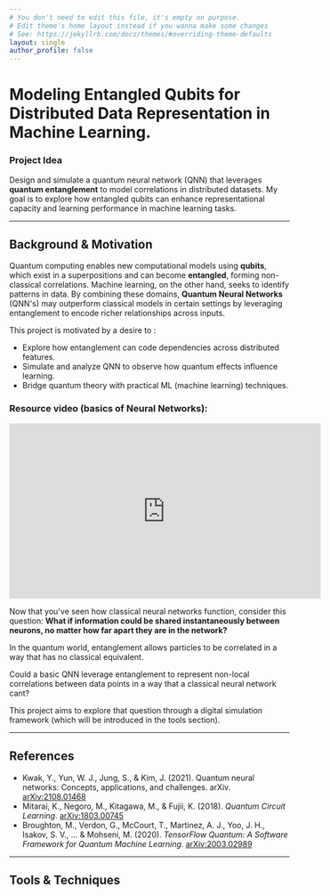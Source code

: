 ```yaml
---
# You don't need to edit this file, it's empty on purpose.
# Edit theme's home layout instead if you wanna make some changes
# See: https://jekyllrb.com/docs/themes/#overriding-theme-defaults
layout: single
author_profile: false
---
```


# Modeling Entangled Qubits for Distributed Data Representation in Machine Learning.

 ### **Project Idea**  
Design and simulate a quantum neural network (QNN) that leverages **quantum entanglement** to model correlations in distributed datasets. My goal is to explore how entangled qubits can enhance representational capacity and learning performance in machine learning tasks.

---

 ## Background & Motivation

Quantum computing enables new computational models using **qubits**, which exist in a superpositions and can become **entangled**, forming non-classical correlations. Machine learning, on the other hand, seeks to identify patterns in data. By combining these domains, **Quantum Neural Networks** (QNN's) may outperform classical models in certain settings by leveraging entanglement to encode richer relationships across inputs. 

This project is motivated by a desire to : 
- Explore how entanglement can code dependencies across distributed features.
- Simulate and analyze QNN to observe how quantum effects influence learning.
- Bridge quantum theory with practical ML (machine learning) techniques.

 ### Resource video (basics of Neural Networks): 
<iframe width="560" height="315" src="https://www.youtube.com/embed/rEDzUT3ymw4?si=UJNqqWpieu4aCPP1" title="YouTube video player" frameborder="0" allow="accelerometer; autoplay; clipboard-write; encrypted-media; gyroscope; picture-in-picture; web-share" referrerpolicy="strict-origin-when-cross-origin" allowfullscreen></iframe>

Now that you've seen how classical neural networks function, consider this question: 
**What if information could be shared instantaneously between neurons, no matter how far apart they are in the network?**

In the quantum world, entanglement allows particles to be correlated in a way that has no classical equivalent. 

Could a basic QNN leverage entanglement to represent non-local correlations between data points in a way that a classical neural network cant?

This project aims to explore that question through a digital simulation framework (which will be introduced in the tools section).

---

 ## References
- Kwak, Y., Yun, W. J., Jung, S., & Kim, J. (2021). Quantum neural networks: Concepts, applications, and challenges. arXiv. [arXiv:2108.01468](https://arxiv.org/abs/2108.01468)
- Mitarai, K., Negoro, M., Kitagawa, M., & Fujii, K. (2018). *Quantum Circuit Learning*. [arXiv:1803.00745](https://arxiv.org/abs/1803.00745)
-  Broughton, M., Verdon, G., McCourt, T., Martinez, A. J., Yoo, J. H., Isakov, S. V., ... & Mohseni, M. (2020). *TensorFlow Quantum: A Software Framework for Quantum Machine Learning*. [arXiv:2003.02989](https://arxiv.org/abs/2003.02989)

---

## Tools & Techniques




